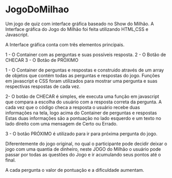 # JogoDoMilhao
Um jogo de quiz com interface gráfica baseado no Show do Milhão.
A Interface gráfica do Jogo do Milhão foi feita utilizando HTML,CSS e Javascript.

A Interface gráfica conta com três elementos principais.

1 - O Container com as perguntas e suas possíveis resposta.
2 - O Botão de CHECAR
3 - O Botão de PRÓXIMO 

1 - O Container de perguntas e respostas e construido através de um array de objetos que contém todas as perguntas e respostas do jogo.
Funções em javascript e CSS foram utilizados para mostrar uma pergunta e suas respectivas respostas de cada vez. 

2- O botão de CHECAR é simples, ele executa uma função em javascript que compara a escolha do usuário com a resposta correta da pergunta.
A cada vez que o código checa a resposta o usuário recebe duas informações na tela, logo acima do Container de perguntas e respostas
Estas duas informações são a pontuação no lado esquerdo e um texto no lado direito com uma mensagem de Certo ou Errado.

3 - O botão PRÓXIMO é utilizado para ir para próxima pergunta do jogo.

Diferentemente do jogo original, no qual o participante pode decidir deixar o jogo com uma quantia de dinheiro, neste JOGO do Milhão o usuário
pode passar por todas as questões do Jogo e ir acumulando seus pontos até o final.

A cada pergunta o valor de pontuação e a dificuldade aumentam.  
